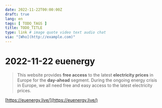 ```yaml
---
date: 2022-11-22T00:00:00Z
draft: true
lang: en
tags: [ TODO_TAGS ]
title: TODO_TITLE
type: link # image quote video text audio chat
via: "[Who](http://example.com)"
---
```



# 2022-11-22 euenergy

 
> This website provides **free access** to the latest **electricity prices** in Europe for the **day-ahead** segment. During the ongoing energy crisis in Europe, we all need free and easy access to the latest electricity prices.

[https://euenergy.live/](https://euenergy.live/)

